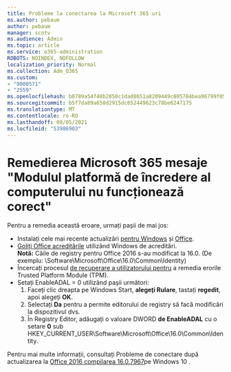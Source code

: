 ```yaml
---
title: Probleme la conectarea la Microsoft 365 uri
ms.author: pebaum
author: pebaum
manager: scotv
ms.audience: Admin
ms.topic: article
ms.service: o365-administration
ROBOTS: NOINDEX, NOFOLLOW
localization_priority: Normal
ms.collection: Adm_O365
ms.custom:
- "9000571"
- "2559"
ms.openlocfilehash: b0789a54f48b2850c1dad8651a8209449c805784bea96799f05e67c4bc43fdb0
ms.sourcegitcommit: b5f7da89a650d2915dc652449623c78be6247175
ms.translationtype: MT
ms.contentlocale: ro-RO
ms.lasthandoff: 08/05/2021
ms.locfileid: "53986903"
---
```

# <a name="fixing-the-microsoft-365-apps-your-computers-trusted-platform-module-is-not-functioning-properly-message"></a>Remedierea Microsoft 365 mesaje "Modulul platformă de încredere al computerului nu funcționează corect"

Pentru a remedia această eroare, urmați pașii de mai jos:

- Instalați cele mai recente actualizări [pentru Windows](https://support.microsoft.com/help/4027667/windows-10-update) și [Office](https://support.office.com/article/update-office-and-your-computer-with-microsoft-update-2ab296f3-7f03-43a2-8e50-46de917611c5).
- [Goliți Office acreditările](https://docs.microsoft.com/office/troubleshoot/office-suite-issues/another-account-already-signed-in#step-4-clear-cached-credentials-on-the-computer) utilizând Windows de acreditări.<br/>
    **Notă:** Căile de registry pentru Office 2016 s-au modificat la 16.0. (De exemplu: \Software\Microsoft\Office\16.0\Common\Identity\)
- Încercați procesul [de recuperare a utilizatorului pentru](https://docs.microsoft.com/office365/troubleshoot/administration/connection-issue-when-sign-in-office-2016#symptom-2) a remedia erorile Trusted Platform Module (TPM).
- Setați EnableADAL = 0 utilizând pașii următori:  
    1. Faceți clic dreapta pe Windows Start, **alegeți Rulare**, tastați **regedit**, apoi alegeți **OK**.
    2. Selectați **Da** pentru a permite editorului de registry să facă modificări la dispozitivul dvs.
    3. În Registry Editor, adăugați o valoare DWORD **de EnableADAL** cu o setare **0** sub HKEY_CURRENT_USER\Software\Microsoft\Office\16.0\Common\Identity.

Pentru mai multe informații, consultați Probleme de conectare după actualizarea la [Office 2016 compilarea 16.0.7967](https://docs.microsoft.com/office365/troubleshoot/administration/connection-issue-when-sign-in-office-2016)pe Windows 10 .